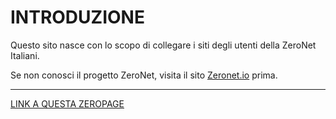 # INTRODUZIONE

Questo sito nasce con lo scopo di collegare i siti degli utenti della ZeroNet Italiani.

Se non conosci il progetto ZeroNet, visita il sito [Zeronet.io](https://zeronet.io) prima.

---

 [LINK A QUESTA ZEROPAGE](http://127.0.0.1:43110/1BrdUYNAbRt4P2Jxpgk5WhtKR2oLicBgcw)